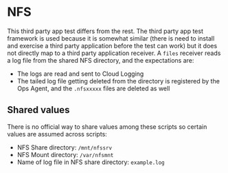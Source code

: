 # NFS

This third party app test differs from the rest. The third party app test framework is used because it is somewhat similar (there is need to install and exercise a third party application before the test can work) but it does not directly map to a third party application receiver. A `files` receiver reads a log file from the shared NFS directory, and the expectations are:
* The logs are read and sent to Cloud Logging
* The tailed log file getting deleted from the directory is registered by the Ops Agent, and the `.nfsxxxxx` files are deleted as well

## Shared values

There is no official way to share values among these scripts so certain values are assumed across scripts:
* NFS Share directory: `/mnt/nfssrv`
* NFS Mount directory: `/var/nfsmnt`
* Name of log file in NFS share directory: `example.log`